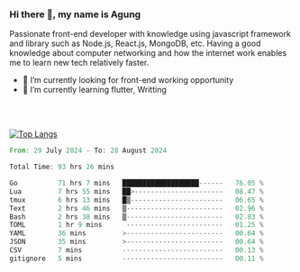 ### Hi there 👋, my name is Agung
Passionate front-end developer with knowledge using javascript framework and library such as Node.js, React.js, MongoDB, etc. Having a good knowledge about computer networking and how the internet work enables me to learn new tech relatively faster.

<!--
**agungfir98/agungfir98** is a ✨ _special_ ✨ repository because its `README.md` (this file) appears on your GitHub profile.
-->

- 🔭 I’m currently looking for front-end working opportunity
- 🌱 I’m currently learning flutter, Writting
<br/>
<br/>

[![Top Langs](https://github-readme-stats.vercel.app/api/top-langs/?username=agungfir98&langs_count=5)](https://github.com/anuraghazra/github-readme-stats)

<!--START_SECTION:waka-->

```rust
From: 29 July 2024 - To: 28 August 2024

Total Time: 93 hrs 26 mins

Go          71 hrs 7 mins   ███████████████████------   76.05 %
Lua         7 hrs 55 mins   ██>----------------------   08.47 %
tmux        6 hrs 13 mins   █▒-----------------------   06.65 %
Text        2 hrs 46 mins   ▒------------------------   02.96 %
Bash        2 hrs 38 mins   ▒------------------------   02.83 %
TOML        1 hr 9 mins      ------------------------   01.25 %
YAML        36 mins         >------------------------   00.64 %
JSON        35 mins         >------------------------   00.64 %
CSV         7 mins          -------------------------   00.13 %
gitignore   5 mins          -------------------------   00.11 %
```

<!--END_SECTION:waka-->

